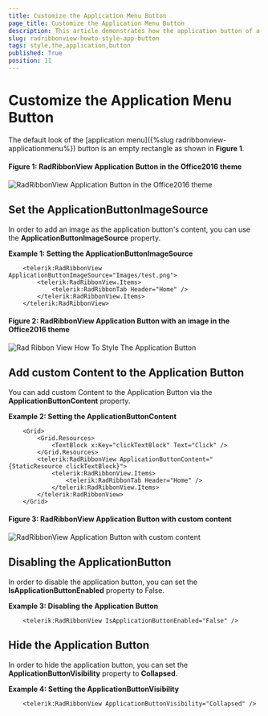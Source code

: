```yaml
---
title: Customize the Application Menu Button
page_title: Customize the Application Menu Button
description: This article demonstrates how the application button of a RadRibbonView can be customized. 
slug: radribbonview-howto-style-app-button
tags: style,the,application,button
published: True
position: 11
---
```


# Customize the Application Menu Button

The default look of the [application menu]({%slug radribbonview-applicationmenu%}) button is an empty rectangle as shown in __Figure 1__.

#### __Figure 1: RadRibbonView Application Button in the Office2016 theme__
![RadRibbonView Application Button in the Office2016 theme](images/RadRibbonView_HowTo_StyleTheApplicationButton_02.png)

## Set the ApplicationButtonImageSource

In order to add an image as the application button's content, you can use the __ApplicationButtonImageSource__ property. 

__Example 1: Setting the ApplicationButtonImageSource__

```XAML
	<telerik:RadRibbonView ApplicationButtonImageSource="Images/test.png">
		<telerik:RadRibbonView.Items>
            <telerik:RadRibbonTab Header="Home" />
        </telerik:RadRibbonView.Items>
	</telerik:RadRibbonView>
```

#### __Figure 2: RadRibbonView Application Button with an image in the Office2016 theme__
![Rad Ribbon View How To Style The Application Button](images/RadRibbonView_HowTo_StyleTheApplicationButton.png)

## Add custom Content to the Application Button

You can add custom Content to the Application Button via the __ApplicationButtonContent__ property.

__Example 2: Setting the ApplicationButtonContent__
```XAML
	<Grid>
        <Grid.Resources>
            <TextBlock x:Key="clickTextBlock" Text="Click" />
        </Grid.Resources>
        <telerik:RadRibbonView ApplicationButtonContent="{StaticResource clickTextBlock}">
            <telerik:RadRibbonView.Items>
                <telerik:RadRibbonTab Header="Home" />
            </telerik:RadRibbonView.Items>
        </telerik:RadRibbonView>
    </Grid>
```

#### __Figure 3: RadRibbonView Application Button with custom content__
![RadRibbonView Application Button with custom content](images/RadRibbonView_HowTo_StyleTheApplicationButton_ApplicationButtonContent.png)

## Disabling the ApplicationButton

In order to disable the application button, you can set the __IsApplicationButtonEnabled__ property to False. 

__Example 3: Disabling the Application Button__
```XAML
	<telerik:RadRibbonView IsApplicationButtonEnabled="False" />
```

## Hide the Application Button

In order to hide the application button, you can set the __ApplicationButtonVisibility__ property to __Collapsed__.

__Example 4: Setting the ApplicationButtonVisibility__
```XAML
	<telerik:RadRibbonView ApplicationButtonVisibility="Collapsed" />
```